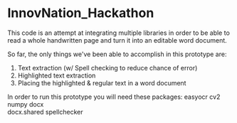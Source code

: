 # InnovNation_Hackathon

This code is an attempt at integrating multiple libraries in order to be able to read a whole handwritten page and turn it into an editable word document.

So far, the only things we've been able to accomplish in this prototype are:
1. Text extraction (w/ Spell checking to reduce chance of error)
2. Highlighted text extraction
3. Placing the highlighted & regular text in a word document

In order to run this prototype you will need these packages:
easyocr
cv2
numpy
docx  
docx.shared
spellchecker
